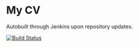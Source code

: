 # My CV

Autobuilt through Jenkins upon repository updates.

[![Build Status](https://transduc.seas.ucla.edu:8080/buildStatus/icon?job=Aarmey/CV/master)](https://transduc.seas.ucla.edu:8080/job/Aarmey/job/CV/job/master/)